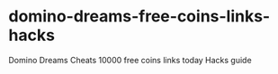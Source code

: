 # domino-dreams-free-coins-links-hacks
Domino Dreams Cheats 10000 free coins links today Hacks guide
